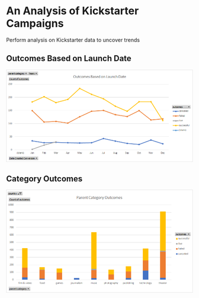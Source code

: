 # An Analysis of Kickstarter Campaigns
Perform analysis on Kickstarter data to uncover trends

## Outcomes Based on Launch Date
![Outcomes Based on Launch Date](https://github.com/vyu821/kickstarter-analysis/blob/master/Outcomes%20Based%20on%20Launch%20Date.png?raw=true)

## Category Outcomes
![Parent Category Outcomes](https://github.com/vyu821/kickstarter-analysis/blob/master/Parent%20Category%20Outcomes.png?raw=true)
